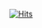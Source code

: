[![Hits](https://hits.seeyoufarm.com/api/count/incr/badge.svg?url=https%3A%2F%2Fgithub.com%2Fgjbae1212%2Fhit-counter&count_bg=%238E63C8&title_bg=%23C798FF&icon=baidu.svg&icon_color=%23714BA6&title=hits&edge_flat=false)](https://hits.seeyoufarm.com)
